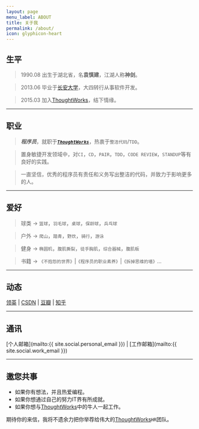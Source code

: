 ```yaml
---
layout: page
menu_label: ABOUT
title: 关于我
permalink: /about/ 
icon: glyphicon-heart
---
```


## 生平

> 1990.08 出生于湖北省，名**袁慎建**，江湖人称**神剑**。

> 2013.06 毕业于[长安大学](http://www.chd.edu.cn/)，大四转行从事软件开发。
 
> 2015.03 加入[ThoughtWorks](https://thoughtworks.com/)，结下情缘。


---

## 职业

>***程序员***，就职于[***`ThoughtWorks`***](https://thoughtworks.com/)，热衷于`整洁代码`/`TDD`。

>置身敏捷开发领域中，对`CI`，`CD`，`PAIR`，`TDD`，`CODE REVIEW`，`STANDUP`等有良好的实践。

>一直坚信，优秀的程序员有责任和义务写出整洁的代码，并致力于影响更多的人。


---

## 爱好

>球类 -> `篮球`，`羽毛球`，`桌球`，`保龄球`，`兵乓球`

>户外 -> `爬山`，`踏青`，`野炊`，`骑行`，`游泳`

>健身 -> `椭圆机`，`腹肌撕裂`，`徒手胸肌`，`综合器械`，`腹肌板`

>书籍 -> `《不抱怨的世界》`\|`《程序员的职业素养》`\|`《拆掉思维的墙》`...

---


## 动态

[领英](https://www.linkedin.com/in/慎建-袁-40ab31104) \|
[CSDN](http://blog.csdn.net/ysjian_pingcx) \|
[豆瓣](http://www.douban.com/people/142814172/) \|
[知乎](https://www.zhihu.com/people/sjyuan)
 
---

## 通讯

[个人邮箱](mailto:{{ site.social.personal_email }}) \|
[工作邮箱](mailto:{{ site.social.work_email }})

---

## 邀您共事

* 如果你有想法，并且热爱编程。
* 如果你想通过自己的努力IT界有所成就。
* 如果你想与[ThoughtWorks](https://thoughtworks.com/)中的牛人一起工作。

期待你的来信，我将不遗余力把你举荐给伟大的[ThoughtWorks](https://thoughtworks.com/)`HR`团队。

  
  

